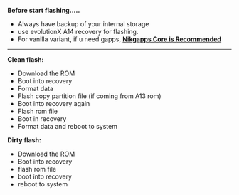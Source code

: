**Before start flashing.....**
- Always have backup of your internal storage
- use evolutionX A14 recovery for flashing.
- For vanilla variant, if u need gapps, [**Nikgapps Core is Recommended**](https://sourceforge.net/projects/nikgapps/files/Releases/NikGapps-U/)

----
**Clean flash:**
- Download the ROM
- Boot into recovery
- Format data
- Flash copy partition file (if coming from A13 rom)
- Boot into recovery again
- Flash rom file
- Boot in recovery 
- Format data and reboot to system

**Dirty flash:**
- Download the ROM
- Boot into recovery
- flash rom file 
- boot into recovery
- reboot to system
